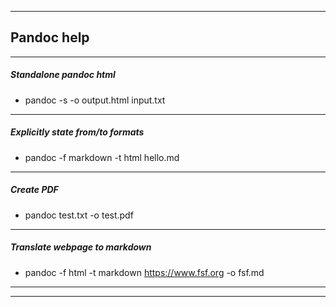 
***

## Pandoc help

***

##### Standalone pandoc html
* pandoc -s -o output.html input.txt

***

##### Explicitly state from/to formats
* pandoc -f markdown -t html hello.md

***

##### Create PDF
* pandoc test.txt -o test.pdf

***

##### Translate webpage to markdown
* pandoc -f html -t markdown https://www.fsf.org -o fsf.md

***
***